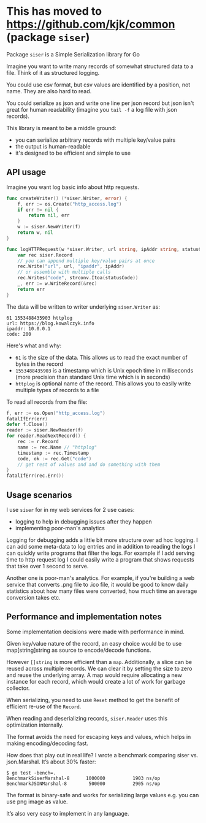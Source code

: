 # This has moved to https://github.com/kjk/common (package `siser`)

Package `siser` is a Simple Serialization library for Go

Imagine you want to write many records of somewhat structured data
to a file. Think of it as structured logging.

You could use csv format, but csv values are identified by a position,
not name. They are also hard to read.

You could serialize as json and write one line per json record but
json isn't great for human readability (imagine you `tail -f` a log
file with json records).

This library is meant to be a middle ground:
* you can serialize arbitrary records with multiple key/value pairs
* the output is human-readable
* it's designed to be efficient and simple to use

## API usage

Imagine you want log basic info about http requests.

```go
func createWriter() (*siser.Writer, error) {
	f, err := os.Create("http_access.log")
	if err != nil {
		return nil, err
	}
	w := siser.NewWriter(f)
	return w, nil
}

func logHTTPRequest(w *siser.Writer, url string, ipAddr string, statusCode int) error {
	var rec siser.Record
	// you can append multiple key/value pairs at once
	rec.Write("url", url, "ipaddr", ipAddr)
	// or assemble with multiple calls
	rec.Writes("code", strconv.Itoa(statusCode))
	_, err := w.WriteRecord(&rec)
	return err
}
```

The data will be written to writer underlying `siser.Writer` as:
```
61 1553488435903 httplog
url: https://blog.kowalczyk.info
ipaddr: 10.0.0.1
code: 200
```

Here's what and why:
* `61` is the size of the data. This allows us to read the exact number of bytes in the record
* `1553488435903` is a timestamp which is Unix epoch time in milliseconds (more precision than standard Unix time which is in seconds)
* `httplog` is optional name of the record. This allows you to easily write multiple types of records to a file

To read all records from the file:
```go
f, err := os.Open("http_access.log")
fatalIfErr(err)
defer f.Close()
reader := siser.NewReader(f)
for reader.ReadNextRecord() {
	rec := r.Record
	name := rec.Name // "httplog"
	timestamp := rec.Timestamp
	code, ok := rec.Get("code")
	// get rest of values and and do something with them
}
fatalIfErr(rec.Err())
```

## Usage scenarios

I use `siser` for in my web services for 2 use cases:

* logging to help in debugging issues after they happen
* implementing poor-man's analytics

Logging for debugging adds a little bit more structure over
ad hoc logging. I can add some meta-data to log entries
and in addition to reading the logs I can quickly write
programs that filter the logs. For example if I add serving time
to http request log I could easily write a program that shows
requests that take over 1 second to serve.

Another one is poor-man's analytics. For example, if you're building
a web service that converts .png file to .ico file, it would be
good to know daily statistics about how many files were converted,
how much time an average conversion takes etc.

## Performance and implementation notes

Some implementation decisions were made with performance in mind.

Given key/value nature of the record, an easy choice would be to use map[string]string as source to encode/decode functions.

However `[]string` is more efficient than a `map`. Additionally, a slice can be reused across multiple records. We can clear it by setting the size to zero and reuse the underlying array. A map would require allocating a new instance for each record, which would create a lot of work for garbage collector.

When serializing, you need to use `Reset` method to get the benefit of efficient re-use of the `Record`.

When reading and deserializing records, `siser.Reader` uses this optimization internally.

The format avoids the need for escaping keys and values, which helps in making encoding/decoding fast.

How does that play out in real life? I wrote a benchmark comparing siser vs. json.Marshal. It’s about 30% faster:

```
$ go test -bench=.
BenchmarkSiserMarshal-8   	 1000000	      1903 ns/op
BenchmarkJSONMarshal-8    	  500000	      2905 ns/op
```

The format is binary-safe and works for serializing large values e.g. you can use png image as value.

It’s also very easy to implement in any language.
